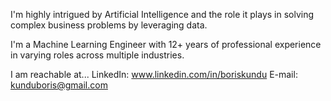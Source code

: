 I'm highly intrigued by Artificial Intelligence and the role it plays in solving complex business problems by leveraging data.

I'm a Machine Learning Engineer with 12+ years of professional experience in varying roles across multiple industries.

I am reachable at...
LinkedIn: www.linkedin.com/in/boriskundu
E-mail: kunduboris@gmail.com
